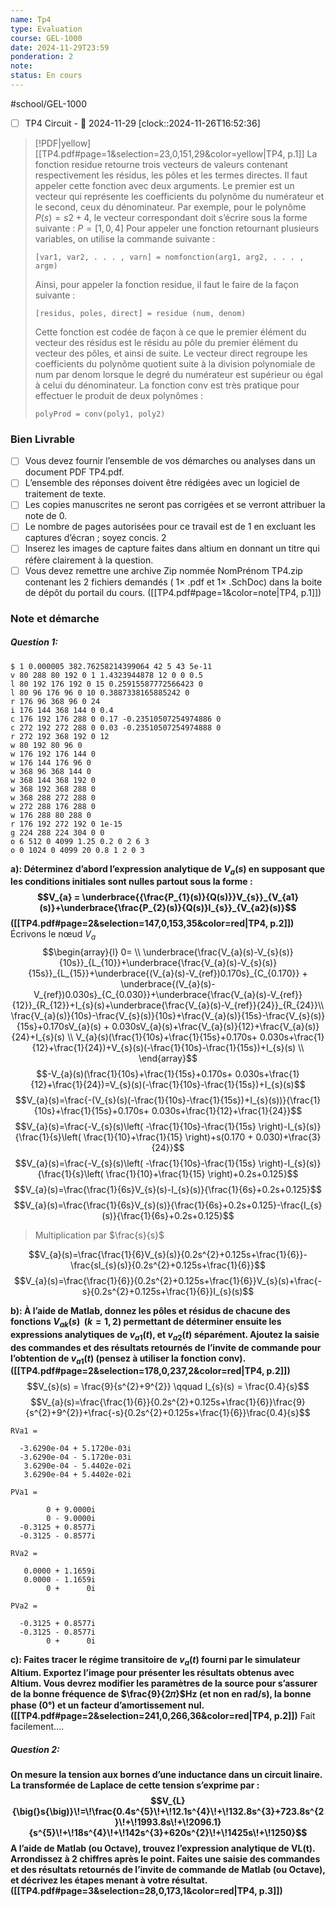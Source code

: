 ```yaml
---
name: Tp4
type: Evaluation
course: GEL-1000
date: 2024-11-29T23:59
ponderation: 2
note:
status: En cours
---
```

#school/GEL-1000
- [ ] TP4 Circuit - 📅 2024-11-29
      [clock::2024-11-26T16:52:36]

> [!PDF|yellow] [[TP4.pdf#page=1&selection=23,0,151,29&color=yellow|TP4, p.1]]
> La fonction residue retourne trois vecteurs de valeurs contenant respectivement les résidus, les pôles et les termes directes. Il faut appeler cette fonction avec deux arguments. Le premier est un vecteur qui représente les coefficients du polynôme du numérateur et le second, ceux du dénominateur. Par exemple, pour le polynôme $P(s) = s2 + 4$, le vecteur correspondant doit s’écrire sous la forme suivante :
> $P = [1, 0, 4]$ 
> Pour appeler une fonction retournant plusieurs variables, on utilise la commande suivante :
> ```
> [var1, var2, . . . , varn] = nomfonction(arg1, arg2, . . . , argm)
> ```
> Ainsi, pour appeler la fonction residue, il faut le faire de la façon suivante : 
> ```
> [residus, poles, direct] = residue (num, denom)
> ``` 
> Cette fonction est codée de façon à ce que le premier élément du vecteur des résidus est le résidu au pôle du premier élément du vecteur des pôles, et ainsi de suite. Le vecteur direct regroupe les coefficients du polynôme quotient suite à la division polynomiale de num par denom lorsque le degré du numérateur est supérieur ou égal à celui du dénominateur. La fonction conv est très pratique pour effectuer le produit de deux polynômes :
> ```
> polyProd = conv(poly1, poly2)
> ```

### Bien Livrable 
- [ ] Vous devez fournir l’ensemble de vos démarches ou analyses dans un document PDF TP4.pdf. 
- [ ] L’ensemble des réponses doivent être rédigées avec un logiciel de traitement de texte. 
- [ ] Les copies manuscrites ne seront pas corrigées et se verront attribuer la note de 0. 
- [ ] Le nombre de pages autorisées pour ce travail est de 1 en excluant les captures d’écran ; soyez concis. 2
- [ ] Inserez les images de capture faites dans altium en donnant un titre qui réfère clairement à la question. 
- [ ] Vous devez remettre une archive Zip nommée NomPrénom TP4.zip contenant les 2 fichiers demandés ( 1× .pdf et 1× .SchDoc) dans la boite de dépôt du portail du cours.
([[TP4.pdf#page=1&color=note|TP4, p.1]])

### Note et démarche
##### Question 1:

```circuitjs
$ 1 0.000005 382.76258214399064 42 5 43 5e-11
v 80 288 80 192 0 1 1.4323944878 12 0 0 0.5
l 80 192 176 192 0 15 0.25915587772566423 0
l 80 96 176 96 0 10 0.3887338165885242 0
r 176 96 368 96 0 24
i 176 144 368 144 0 0.4
c 176 192 176 288 0 0.17 -0.23510507254974886 0
c 272 192 272 288 0 0.03 -0.23510507254974888 0
r 272 192 368 192 0 12
w 80 192 80 96 0
w 176 192 176 144 0
w 176 144 176 96 0
w 368 96 368 144 0
w 368 144 368 192 0
w 368 192 368 288 0
w 368 288 272 288 0
w 272 288 176 288 0
w 176 288 80 288 0
r 176 192 272 192 0 1e-15
g 224 288 224 304 0 0
o 6 512 0 4099 1.25 0.2 0 2 6 3
o 0 1024 0 4099 20 0.8 1 2 0 3
```

**a): Déterminez d’abord l’expression analytique de $V_{a}(s)$ en supposant que les conditions initiales sont nulles partout sous la forme : 
$$V_{a} = \underbrace{{\frac{P_{1}(s)}{Q(s)}}V_{s}}_{V_{a1}(s)}+\underbrace{\frac{P_{2}(s)}{Q(s)}I_{s}}_{V_{a2}(s)}$$
([[TP4.pdf#page=2&selection=147,0,153,35&color=red|TP4, p.2]])**
    Écrivons le nœud $V_{a}$
$$\begin{array}{l}
0= \\
\underbrace{\frac{V_{a}(s)-V_{s}(s)}{10s}}_{L_{10}}+\underbrace{\frac{V_{a}(s)-V_{s}(s)}{15s}}_{L_{15}}+\underbrace{(V_{a}(s)-V_{ref})0.170s}_{C_{0.170}} + \underbrace{(V_{a}(s)-V_{ref})0.030s}_{C_{0.030}}+\underbrace{\frac{V_{a}(s)-V_{ref}}{12}}_{R_{12}}+I_{s}(s)+\underbrace{\frac{V_{a}(s)-V_{ref}}{24}}_{R_{24}}\\
\frac{V_{a}(s)}{10s}-\frac{V_{s}(s)}{10s}+\frac{V_{a}(s)}{15s}-\frac{V_{s}(s)}{15s}+0.170sV_{a}(s) + 0.030sV_{a}(s)+\frac{V_{a}(s)}{12}+\frac{V_{a}(s)}{24}+I_{s}(s) \\
V_{a}(s)(\frac{1}{10s}+\frac{1}{15s}+0.170s+ 0.030s+\frac{1}{12}+\frac{1}{24})+V_{s}(s)(-\frac{1}{10s}-\frac{1}{15s})+I_{s}(s) \\
\end{array}$$
$$-V_{a}(s)(\frac{1}{10s}+\frac{1}{15s}+0.170s+ 0.030s+\frac{1}{12}+\frac{1}{24})=V_{s}(s)(-\frac{1}{10s}-\frac{1}{15s})+I_{s}(s)$$
$$V_{a}(s)=\frac{-(V_{s}(s)(-\frac{1}{10s}-\frac{1}{15s})+I_{s}(s))}{\frac{1}{10s}+\frac{1}{15s}+0.170s+ 0.030s+\frac{1}{12}+\frac{1}{24}}$$
$$V_{a}(s)=\frac{-V_{s}(s)\left( -\frac{1}{10s}-\frac{1}{15s} \right)-I_{s}(s)}{\frac{1}{s}\left( \frac{1}{10}+\frac{1}{15} \right)+s(0.170 + 0.030)+\frac{3}{24}}$$
$$V_{a}(s)=\frac{-V_{s}(s)\left( -\frac{1}{10s}-\frac{1}{15s} \right)-I_{s}(s)}{\frac{1}{s}\left( \frac{1}{10}+\frac{1}{15} \right)+0.2s+0.125}$$
$$V_{a}(s)=\frac{\frac{1}{6s}V_{s}(s)-I_{s}(s)}{\frac{1}{6s}+0.2s+0.125}$$
$$V_{a}(s)=\frac{\frac{1}{6s}V_{s}(s)}{\frac{1}{6s}+0.2s+0.125}-\frac{I_{s}(s)}{\frac{1}{6s}+0.2s+0.125}$$
> Multiplication par $\frac{s}{s}$

$$V_{a}(s)=\frac{\frac{1}{6}V_{s}(s)}{0.2s^{2}+0.125s+\frac{1}{6}}-\frac{sI_{s}(s)}{0.2s^{2}+0.125s+\frac{1}{6}}$$
$$V_{a}(s)=\frac{\frac{1}{6}}{0.2s^{2}+0.125s+\frac{1}{6}}V_{s}(s)+\frac{-s}{0.2s^{2}+0.125s+\frac{1}{6}}I_{s}(s)$$


**b): À l’aide de Matlab, donnez les pôles et résidus de chacune des fonctions $V_{ak}(s) \ \ (k = 1, 2)$ permettant de déterminer ensuite les expressions analytiques de $v_{a1}(t)$, et $v_{a2}(t)$ séparément. Ajoutez la saisie des commandes et des résultats retournés de l’invite de commande pour l’obtention de $v_{a1}(t)$ (pensez à utiliser la fonction conv). ([[TP4.pdf#page=2&selection=178,0,237,2&color=red|TP4, p.2]])**
    $$V_{s}(s) = \frac{9}{s^{2}+9^{2}} \qquad I_{s}(s) = \frac{0.4}{s}$$
    $$V_{a}(s)=\frac{\frac{1}{6}}{0.2s^{2}+0.125s+\frac{1}{6}}\frac{9}{s^{2}+9^{2}}+\frac{-s}{0.2s^{2}+0.125s+\frac{1}{6}}\frac{0.4}{s}$$
```
RVa1 =

  -3.6290e-04 + 5.1720e-03i
  -3.6290e-04 - 5.1720e-03i
   3.6290e-04 - 5.4402e-02i
   3.6290e-04 + 5.4402e-02i

PVa1 =

        0 + 9.0000i
        0 - 9.0000i
  -0.3125 + 0.8577i
  -0.3125 - 0.8577i

RVa2 =

   0.0000 + 1.1659i
   0.0000 - 1.1659i
        0 +      0i

PVa2 =

  -0.3125 + 0.8577i
  -0.3125 - 0.8577i
        0 +      0i

```

**c): Faites tracer le régime transitoire de $v_{a}(t)$ fourni par le simulateur Altium. 
Exportez l’image pour présenter les résultats obtenus avec Altium. Vous devrez modifier les paramètres de la source pour s’assurer de la bonne fréquence de $\frac{9}{2𝜋}$Hz (et non en rad/s), la bonne phase ($0°$) et un facteur d’amortissement nul. ([[TP4.pdf#page=2&selection=241,0,266,36&color=red|TP4, p.2]])**
     Fait facilement....

##### Question 2:
**On mesure la tension aux bornes d’une inductance dans un circuit linaire. La transformée de Laplace de cette tension s’exprime par :
$$V_{L}{\big(}s{\big)}\!=\!\frac{0.4s^{5}\!+\!12.1s^{4}\!+\!132.8s^{3}+723.8s^{2}\!+\!1993.8s\!+\!2096.1}{s^{5}\!+\!18s^{4}\!+\!142s^{3}+620s^{2}\!+\!1425s\!+\!1250}$$
A l’aide de Matlab (ou Octave), trouvez l’expression analytique de VL(t). Arrondissez à 2 chiffres après le point. Faites une saisie des commandes et des résultats retournés de l’invite de commande de Matlab (ou Octave), et décrivez les étapes menant à votre résultat. ([[TP4.pdf#page=3&selection=28,0,173,1&color=red|TP4, p.3]])**
    